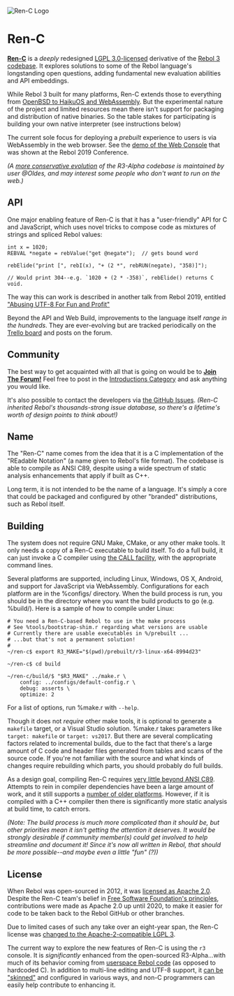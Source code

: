![Ren-C Logo][100]

# Ren-C

[**Ren-C**][1] is a *deeply* redesigned [LGPL 3.0-licensed][2] derivative of
the [Rebol 3][3] [codebase][4].  It explores solutions to some of the Rebol
language's longstanding open questions, adding fundamental new evaluation
abilities and API embeddings.

[1]: https://github.com/metaeducation/ren-c
[2]: https://www.gnu.org/licenses/lgpl-3.0.html
[3]: https://en.wikipedia.org/wiki/Rebol
[4]: https://github.com/rebol/rebol

While Rebol 3 built for many platforms, Ren-C extends those to everything from
[OpenBSD to HaikuOS and WebAssembly][5].  But the experimental nature of the
project and limited resources mean there isn't support for packaging and
distribution of native binaries.  So the table stakes for participating is
building your own native interpreter (see instructions below)

[5]: https://github.com/metaeducation/ren-c/blob/master/tools/platforms.r

The current sole focus for deploying a *prebuilt* experience to users is via
WebAssembly in the web browser.  See the [demo of the Web Console][6]
that was shown at the Rebol 2019 Conference.

[6]: https://youtu.be/PT3GOe1pj9I?t=407

*(A [more conservative evolution][7] of the R3-Alpha codebase is maintained by
user @Oldes, and may interest some people who don't want to run on the web.)*

[7]: https://github.com/Oldes/Rebol3


## API

One major enabling feature of Ren-C is that it has a "user-friendly" API for
C and JavaScript, which uses novel tricks to compose code as mixtures of
strings and spliced Rebol values:

    int x = 1020;
    REBVAL *negate = rebValue("get @negate");  // gets bound word

    rebElide("print [", rebI(x), "+ (2 *", rebRUN(negate), "358)]");

    // Would print 304--e.g. `1020 + (2 * -358)`, rebElide() returns C void.

The way this can work is described in another talk from Rebol 2019,
entitled ["Abusing UTF-8 For Fun and Profit"][8]

[8]: https://www.youtube.com/watch?v=6nsKTpArTCE

Beyond the API and Web Build, improvements to the language itself *range in
the hundreds*.  They are ever-evolving but are tracked periodically on the
[Trello board][9] and posts on the forum.

[9]: https://trello.com/b/l385BE7a/rebol3-porting-guide-ren-c-branch


## Community

The best way to get acquainted with all that is going on would be to
[**Join The Forum!**][10]  Feel free to post in the [Introductions Category][11]
and ask anything you would like.

[10]: https://forum.rebol.info/
[11]: https://forum.rebol.info/c/introductions

It's also possible to contact the developers via [the GitHub Issues][12].
*(Ren-C inherited Rebol's thousands-strong issue database, so there's a
lifetime's worth of design points to think about!)*

[12]: https://github.com/metaeducation/rebol-issues/issues


## Name

The "Ren-C" name comes from the idea that it is a C implementation of the
"REadable Notation" (a name given to Rebol's file format).  The codebase is
able to compile as ANSI C89, despite using a wide spectrum of static analysis
enhancements that apply if built as C++.

Long term, it is not intended to be the name of a language.  It's simply a
core that could be packaged and configured by other "branded" distributions,
such as Rebol itself.


## Building

The system does not require GNU Make, CMake, or any other make tools.  It only
needs a copy of a Ren-C executable to build itself.  To do a full build, it
can just invoke a C compiler using [the CALL facility][13], with the
appropriate command lines.

[13]: http://www.rebol.com/docs/shell.html

Several platforms are supported, including Linux, Windows, OS X, Android, and
support for JavaScript via WebAssembly.  Configurations for each platform are
in the %configs/ directory.  When the build process is run, you should be in
the directory where you want the build products to go (e.g. %build/).  Here
is a sample of how to compile under Linux:

    # You need a Ren-C-based Rebol to use in the make process
    # See %tools/bootstrap-shim.r regarding what versions are usable
    # Currently there are usable executables in %/prebuilt ...
    # ...but that's not a permanent solution!
    #
    ~/ren-c$ export R3_MAKE="$(pwd)/prebuilt/r3-linux-x64-8994d23"

    ~/ren-c$ cd build

    ~/ren-c/build/$ "$R3_MAKE" ../make.r \
        config: ../configs/default-config.r \
        debug: asserts \
        optimize: 2

For a list of options, run %make.r with `--help`.

Though it does not *require* other make tools, it is optional to generate a
`makefile` target, or a Visual Studio solution.  %make.r takes parameters like
`target: makefile` or `target: vs2017`.  But there are several complicating
factors related to incremental builds, due to the fact that there's a large
amount of C code and header files generated from tables and scans of the
source code.  If you're not familiar with the source and what kinds of changes
require rebuilding which parts, you should probably do full builds.

As a design goal, compiling Ren-C requires [very little beyond ANSI C89][14].
Attempts to rein in compiler dependencies have been a large amount of work,
and it still supports a [number of older platforms][15].  However, if it is
compiled with a C++ compiler then there is significantly more static analysis
at build time, to catch errors.

*(Note: The build process is much more complicated than it should be, but
other priorities mean it isn't getting the attention it deserves.  It would be
strongly desirable if community member(s) could get involved to help
streamline and document it!  Since it's now *all* written in Rebol, that
should be more possible--and maybe even a little "fun" (?))*

[14]: https://forum.rebol.info/t/on-building-ren-c-with-c-compilers/1343
[15]: https://github.com/metaeducation/ren-c/blob/master/make/tools/platforms.r


## License

When Rebol was open-sourced in 2012, it was [licensed as Apache 2.0][16].
Despite the Ren-C team's belief in [Free Software Foundation's principles][17],
contributions were made as Apache 2.0 up until 2020, to make it easier for
code to be taken back to the Rebol GitHub or other branches.

[16]: http://www.rebol.com/cgi-bin/blog.r?view=0519
[17]: https://www.gnu.org/philosophy/shouldbefree.en.html

Due to limited cases of such any take over an eight-year span, the Ren-C
license was [changed to the Apache-2-compatible LGPL 3][18].

[18]: https://forum.rebol.info/t/ren-c-license-changed-to-lgpl-3-0/1342

The current way to explore the new features of Ren-C is using the `r3`
console.  It is *significantly* enhanced from the open-sourced R3-Alpha...with
much of its behavior coming from [userspace Rebol code][19] (as opposed to
hardcoded C).  In addition to multi-line editing and UTF-8 support, it
[can be "skinned"][20] and configured in various ways, and non-C programmers
can easily help contribute to enhancing it.

[19]: https://github.com/metaeducation/ren-c/blob/master/src/os/host-console.r
[20]: https://github.com/r3n/reboldocs/wiki/User-and-Console



[100]: https://raw.githubusercontent.com/metaeducation/ren-c/master/docs/ren-c-logo.png
